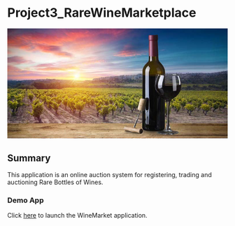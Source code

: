 # Project3_RareWineMarketplace

![Wine Bottles](/Images/tuscany_wine.jpeg)

## Summary

This application is an online auction system for registering, trading and auctioning Rare Bottles of Wines.

### Demo App

Click [here](frontend/index.html) to launch the WineMarket application.